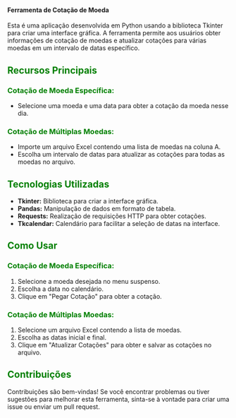 #### Ferramenta de Cotação de Moeda

Esta é uma aplicação desenvolvida em Python usando a biblioteca Tkinter para criar uma interface gráfica. A ferramenta permite aos usuários obter informações de cotação de moedas e atualizar cotações para várias moedas em um intervalo de datas específico.

## <span style="color:green">Recursos Principais</span>

### <span style="color:green">Cotação de Moeda Específica:</span>

- Selecione uma moeda e uma data para obter a cotação da moeda nesse dia.

### <span style="color:green">Cotação de Múltiplas Moedas:</span>

- Importe um arquivo Excel contendo uma lista de moedas na coluna A.
- Escolha um intervalo de datas para atualizar as cotações para todas as moedas no arquivo.

## <span style="color:green">Tecnologias Utilizadas</span>

- **Tkinter:** Biblioteca para criar a interface gráfica.
- **Pandas:** Manipulação de dados em formato de tabela.
- **Requests:** Realização de requisições HTTP para obter cotações.
- **Tkcalendar:** Calendário para facilitar a seleção de datas na interface.

## <span style="color:green">Como Usar</span>

### <span style="color:green">Cotação de Moeda Específica:</span>

1. Selecione a moeda desejada no menu suspenso.
2. Escolha a data no calendário.
3. Clique em "Pegar Cotação" para obter a cotação.

### <span style="color:green">Cotação de Múltiplas Moedas:</span>

1. Selecione um arquivo Excel contendo a lista de moedas.
2. Escolha as datas inicial e final.
3. Clique em "Atualizar Cotações" para obter e salvar as cotações no arquivo.

## <span style="color:green">Contribuições</span>

Contribuições são bem-vindas! Se você encontrar problemas ou tiver sugestões para melhorar esta ferramenta, sinta-se à vontade para criar uma issue ou enviar um pull request.







 
